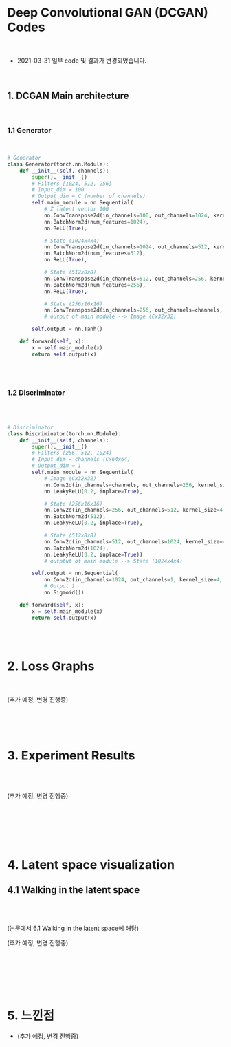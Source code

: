 # Deep Convolutional GAN (DCGAN) Codes

<br/>

* 2021-03-31 일부 code 및 결과가 변경되었습니다.

<br/>

## 1. DCGAN Main architecture

<br/>

### 1.1 Generator

<br/>

```python
# Generator
class Generator(torch.nn.Module):
    def __init__(self, channels):
        super().__init__()
        # Filters [1024, 512, 256]
        # Input_dim = 100
        # Output_dim = C (number of channels)
        self.main_module = nn.Sequential(
            # Z latent vector 100
            nn.ConvTranspose2d(in_channels=100, out_channels=1024, kernel_size=4, stride=1, padding=0),
            nn.BatchNorm2d(num_features=1024),
            nn.ReLU(True),

            # State (1024x4x4)
            nn.ConvTranspose2d(in_channels=1024, out_channels=512, kernel_size=4, stride=2, padding=1),
            nn.BatchNorm2d(num_features=512),
            nn.ReLU(True),

            # State (512x8x8)
            nn.ConvTranspose2d(in_channels=512, out_channels=256, kernel_size=4, stride=2, padding=1),
            nn.BatchNorm2d(num_features=256),
            nn.ReLU(True),

            # State (256x16x16)
            nn.ConvTranspose2d(in_channels=256, out_channels=channels, kernel_size=4, stride=2, padding=1))
            # output of main module --> Image (Cx32x32)

        self.output = nn.Tanh()

    def forward(self, x):
        x = self.main_module(x)
        return self.output(x)
```
<br/>

<br/>

### 1.2 Discriminator

<br/>

<br/>

```python
# Discriminator
class Discriminator(torch.nn.Module):
    def __init__(self, channels):
        super().__init__()
        # Filters [256, 512, 1024]
        # Input_dim = channels (Cx64x64)
        # Output_dim = 1
        self.main_module = nn.Sequential(
            # Image (Cx32x32)
            nn.Conv2d(in_channels=channels, out_channels=256, kernel_size=4, stride=2, padding=1),
            nn.LeakyReLU(0.2, inplace=True),

            # State (256x16x16)
            nn.Conv2d(in_channels=256, out_channels=512, kernel_size=4, stride=2, padding=1),
            nn.BatchNorm2d(512),
            nn.LeakyReLU(0.2, inplace=True),

            # State (512x8x8)
            nn.Conv2d(in_channels=512, out_channels=1024, kernel_size=4, stride=2, padding=1),
            nn.BatchNorm2d(1024),
            nn.LeakyReLU(0.2, inplace=True))
            # outptut of main module --> State (1024x4x4)

        self.output = nn.Sequential(
            nn.Conv2d(in_channels=1024, out_channels=1, kernel_size=4, stride=1, padding=0),
            # Output 1
            nn.Sigmoid())

    def forward(self, x):
        x = self.main_module(x)
        return self.output(x)
```
<br/>

<br/>



# 2. Loss Graphs



<br/>

(추가 예정, 변경 진행중)

<br/>





<br/>

<br/>



# 3. Experiment Results

<br/>

<br/>

(추가 예정, 변경 진행중)

<br/>

## 

<br/>

<br/>



# 4. Latent space visualization

## 4.1 Walking in the latent space

<br/>

<br/>

(논문에서 6.1 Walking in the latent space에 해당)



(추가 예정, 변경 진행중)

 <br/>







<br/>

<br/>



<br/>

<br/>

# 5. 느낀점

* (추가 예정, 변경 진행중)